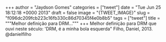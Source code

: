 
+++
author = "Jaydson Gomes"
categories = ["tweet"]
date = "Tue Jun 25 18:12:18 +0000 2013"
draft = false
image = "{TWEET_IMAGE}"
slug = "f096dc209fcb223c16fb330c86d70345f4e0b8b5"
tags = ["tweet"]
title = """Melhor definição para DRM..."""
+++
Melhor definição para DRM que ouvi neste século: 'DRM, é a minha bola esquerda" Filho, Daniel, 2013. @danielfilho
